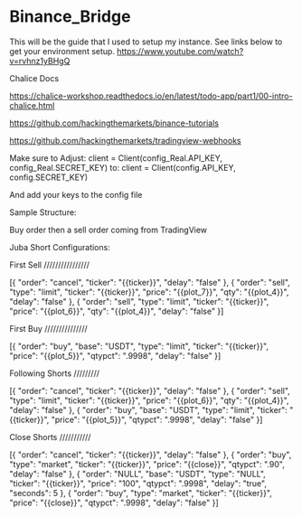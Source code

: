# Binance_Bridge


This will be the guide that I used to setup my instance.  See links below to get your environment setup.
https://www.youtube.com/watch?v=rvhnz1yBHgQ

Chalice Docs
 
https://chalice-workshop.readthedocs.io/en/latest/todo-app/part1/00-intro-chalice.html

https://github.com/hackingthemarkets/binance-tutorials

https://github.com/hackingthemarkets/tradingview-webhooks


Make sure to Adjust:
client = Client(config_Real.API_KEY, config_Real.SECRET_KEY)
to:
client = Client(config.API_KEY, config.SECRET_KEY)

And add your keys to the config file

Sample Structure:

Buy order then a sell order coming from TradingView

Juba Short Configurations:

First Sell ////////////////

[{
"order": "cancel",
"ticker": "{{ticker}}",
"delay": "false"
},
{
"order": "sell",
"type": "limit",
"ticker": "{{ticker}}",
"price": "{{plot_7}}",
"qty": "{{plot_4}}",
"delay": "false"
},
{
"order": "sell",
"type": "limit",
"ticker": "{{ticker}}",
"price": "{{plot_6}}",
"qty": "{{plot_4}}",
"delay": "false"
}]


First Buy ///////////////

[{
"order": "buy",
"base": "USDT",
"type": "limit",
"ticker": "{{ticker}}",
"price": "{{plot_5}}",
"qtypct": ".9998",
"delay": "false"
}]

Following Shorts /////////


[{
"order": "cancel",
"ticker": "{{ticker}}",
"delay": "false"
},
{
"order": "sell",
"type": "limit",
"ticker": "{{ticker}}",
"price": "{{plot_6}}",
"qty": "{{plot_4}}",
"delay": "false"
},
{
"order": "buy",
"base": "USDT",
"type": "limit",
"ticker": "{{ticker}}",
"price": "{{plot_5}}",
"qtypct": ".9998",
"delay": "false"
}]

Close Shorts ///////////

[{
"order": "cancel",
"ticker": "{{ticker}}",
"delay": "false"
},
{
"order": "buy",
"type": "market",
"ticker": "{{ticker}}",
"price": "{{close}}",
"qtypct": ".90",
"delay": "false"
},
{
"order": "NULL",
"base": "USDT",
"type": "NULL",
"ticker": "{{ticker}}",
"price": "100",
"qtypct": ".9998",
"delay": "true",
"seconds": 5
},
{
"order": "buy",
"type": "market",
"ticker": "{{ticker}}",
"price": "{{close}}",
"qtypct": ".9998",
"delay": "false"
}]